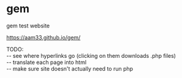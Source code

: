 # gem
gem test website

<https://aam33.github.io/gem/>

TODO:<br>
-- see where hyperlinks go (clicking on them downloads .php files)<br>
-- translate each page into html<br>
-- make sure site doesn't actually need to run php
